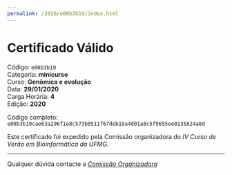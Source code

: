 ```yaml
---
permalink: /2020/e00b3b19/index.html
---
```


# Certificado Válido

Código: `e00b3b19`<br>
Categoria: **minicurso**<br>
Curso: **Genômica e evolução**<br>
Data: **29/01/2020**<br>
Carga Horária: **4**<br>
Edição: **2020**<br>


Código completo: `e00b3b19cae63a296f1e8c573b0511f67deb19a4d01a8c5f9655ee0135824a8d`


Este certificado foi expedido pela Comissão organizadora do *IV Curso de Verão em Bioinformática da UFMG*.

----

Qualquer dúvida contacte a [_Comissão Organizadora_](<mailto:cursobioinfoufmg@gmail.com$subject=[Certificados]>)

